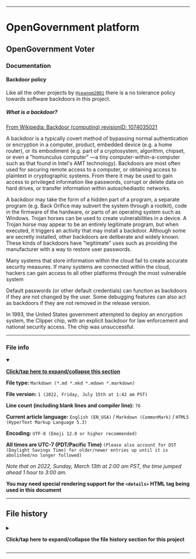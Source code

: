 
***

# OpenGovernment platform

## OpenGovernment Voter

### Documentation

#### Backdoor policy

Like all the other projects by [`@seanpm2001`](https://github.com/seanpm2001/) there is a no tolerance policy towards software backdoors in this project.

##### What is a backdoor?

[From Wikipedia: Backdoor (computing) revisionID: 1074035021](https://en.wikipedia.org/w/index.php?title=Backdoor_(computing)&oldid=1074035021)

A backdoor is a typically covert method of bypassing normal authentication or encryption in a computer, product, embedded device (e.g. a home router), or its embodiment (e.g. part of a cryptosystem, algorithm, chipset, or even a "homunculus computer" —a tiny computer-within-a-computer such as that found in Intel's AMT technology). Backdoors are most often used for securing remote access to a computer, or obtaining access to plaintext in cryptographic systems. From there it may be used to gain access to privileged information like passwords, corrupt or delete data on hard drives, or transfer information within autoschediastic networks.

A backdoor may take the form of a hidden part of a program, a separate program (e.g. Back Orifice may subvert the system through a rootkit), code in the firmware of the hardware, or parts of an operating system such as Windows. Trojan horses can be used to create vulnerabilities in a device. A Trojan horse may appear to be an entirely legitimate program, but when executed, it triggers an activity that may install a backdoor. Although some are secretly installed, other backdoors are deliberate and widely known. These kinds of backdoors have "legitimate" uses such as providing the manufacturer with a way to restore user passwords.

Many systems that store information within the cloud fail to create accurate security measures. If many systems are connected within the cloud, hackers can gain access to all other platforms through the most vulnerable system

Default passwords (or other default credentials) can function as backdoors if they are not changed by the user. Some debugging features can also act as backdoors if they are not removed in the release version.

In 1993, the United States government attempted to deploy an encryption system, the Clipper chip, with an explicit backdoor for law enforcement and national security access. The chip was unsuccessful.

***

### File info

<details open><summary><p lang="en"><b><u>Click/tap here to expand/collapse this section</u></b></p></summary>

**File type:** `Markdown (*.md *.mkd *.mdown *.markdown)`

**File version:** `1 (2022, Friday, July 15th at 1:42 am PST)`

**Line count (including blank lines and compiler line):** `76`

**Current article language:** `English (EN_USA)` / `Markdown (CommonMark)` / `HTML5 (HyperText Markup Language 5.3)`

**Encoding:** `UTF-8 (Emoji 12.0 or higher recommended)`

**All times are UTC-7 (PDT/Pacific Time)** `(Please also account for DST (Daylight Savings Time) for older/newer entries up until it is abolished/no longer followed)`

_Note that on 2022, Sunday, March 13th at 2:00 am PST, the time jumped ahead 1 hour to 3:00 am._

**You may need special rendering support for the `<details>` HTML tag being used in this document**

</details>

***

## File history

<details><summary><p lang="en"><b>Click/tap here to expand/collapse the file history section for this project</b></p></summary>

<details><summary><p lang="en"><b>Version 1 (2022, Thursday, July 14th at 1:42 am PST)</b></p></summary>

**This version was made by:** [`@seanpm2001`](https://github.com/seanpm2001/)

> Changes:

- [x] Started the file
- [x] Added the title section
- [x] Added the `definition` section
- [x] Added the `file info` section
- [x] Added the `file history` section
- [ ] No other changes in version 1

</details>

</details>

***
